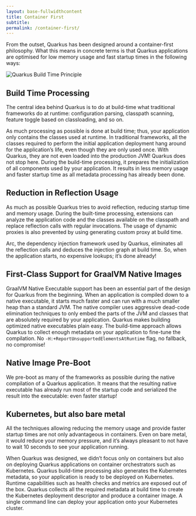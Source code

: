 ```yaml
---
layout: base-fullwidthcontent
title: Container First
subtitle:
permalink: /container-first/
---
```



From the outset, Quarkus has been designed around a container-first philosophy. What this means in concrete terms is that Quarkus applications are optimised for low memory usage and fast startup times in the following ways:

![Quarkus Build Time Principle](../guides/images/build-time-principle.png)

## Build Time Processing

The central idea behind Quarkus is to do at build-time what traditional frameworks do at runtime: configuration parsing, classpath scanning, feature toggle based on classloading, and so on.

As much processing as possible is done at build time; thus, your application only contains the classes used at runtime. In traditional frameworks, all the classes required to perform the initial application deployment hang around for the application’s life, even though they are only used once. With Quarkus, they are not even loaded into the production JVM! Quarkus does not stop here. During the build-time processing, it prepares the initialization of all components used by your application. It results in less memory usage and faster startup time as all metadata processing has already been done.

## Reduction in Reflection Usage

As much as possible Quarkus tries to avoid reflection, reducing startup time and memory usage. During the built-time processing, extensions can analyze the application code and the classes available on the classpath and replace reflection calls with regular invocations. The usage of dynamic proxies is also prevented by using generating custom proxy at build time.

Arc, the dependency injection framework used by Quarkus, eliminates all the reflection calls and deduces the injection graph at build time. So, when the application starts, no expensive lookups; it’s done already!

## First-Class Support for GraalVM Native Images

GraalVM Native Executable support has been an essential part of the design for Quarkus from the beginning. When an application is compiled down to a native executable, it starts much faster and can run with a much smaller heap than a standard JVM. The native compiler uses aggressive dead-code elimination techniques to only embed the parts of the JVM and classes that are absolutely required by your application. Quarkus makes building optimized native executables plain easy. The build-time approach allows Quarkus to collect enough metadata on your application to fine-tune the compilation. No `-H:+ReportUnsupportedElementsAtRuntime` flag, no fallback, no compromise!

## Native Image Pre-Boot

We pre-boot as many of the frameworks as possible during the native compilation of a Quarkus application. It means that the resulting native executable has already run most of the startup code and serialized the result into the executable: even faster startup!

## Kubernetes, but also bare metal

All the techniques allowing reducing the memory usage and provide faster startup times are not only advantageous in containers. Even on bare metal, it would reduce your memory pressure, and it’s always pleasant to not have to wait 10 seconds to see your application running.

When Quarkus was designed, we didn’t focus only on containers but also on deploying Quarkus applications on container orchestrators such as Kubernetes. Quarkus build-time processing also generates the Kubernetes metadata, so your application is ready to be deployed on Kubernetes. Runtime capabilities such as health checks and metrics are exposed out of the box. Quarkus collects all the required metadata at build time to create the Kubernetes deployment descriptor and produce a container image. A single command line can deploy your application onto your Kubernetes cluster.
